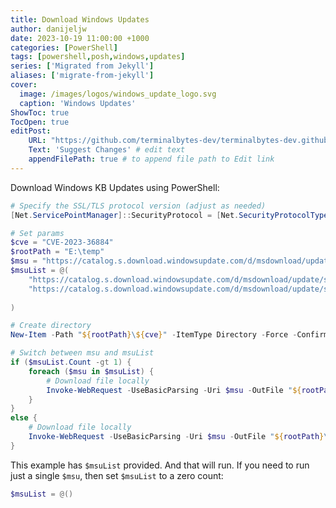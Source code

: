 ```yaml
---
title: Download Windows Updates
author: danijeljw
date: 2023-10-19 11:00:00 +1000
categories: [PowerShell]
tags: [powershell,posh,windows,updates]
series: ['Migrated from Jekyll']
aliases: ['migrate-from-jekyll']
cover:
  image: /images/logos/windows_update_logo.svg
  caption: 'Windows Updates'
ShowToc: true
TocOpen: true
editPost:
    URL: "https://github.com/terminalbytes-dev/terminalbytes-dev.github.io/tree/main/content"
    Text: 'Suggest Changes' # edit text
    appendFilePath: true # to append file path to Edit link
---
```


Download Windows KB Updates using PowerShell:

```powershell
# Specify the SSL/TLS protocol version (adjust as needed)
[Net.ServicePointManager]::SecurityProtocol = [Net.SecurityProtocolType]::Tls12

# Set params
$cve = "CVE-2023-36884"
$rootPath = "E:\temp"
$msu = "https://catalog.s.download.windowsupdate.com/d/msdownload/update/software/secu/2023/10/windows10.0-kb5031362-x64_d5547372d929a0cfcd12559f75d03507ce6c5d8b.msu"
$msuList = @(
    "https://catalog.s.download.windowsupdate.com/d/msdownload/update/software/secu/2023/09/windows10.0-kb5030504-x64_5451b059e3ada37433b65b36ab51bc4c785aab47.msu",
    "https://catalog.s.download.windowsupdate.com/d/msdownload/update/software/secu/2023/10/windows10.0-kb5031362-x64_d5547372d929a0cfcd12559f75d03507ce6c5d8b.msu"
    
)

# Create directory
New-Item -Path "${rootPath}\${cve}" -ItemType Directory -Force -Confirm:$false

# Switch between msu and msuList
if ($msuList.Count -gt 1) {
    foreach ($msu in $msuList) {
        # Download file locally
        Invoke-WebRequest -UseBasicParsing -Uri $msu -OutFile "${rootPath}\${cve}\$(Split-Path -Path $msu -Leaf)"
    }
}
else {
    # Download file locally
    Invoke-WebRequest -UseBasicParsing -Uri $msu -OutFile "${rootPath}\${cve}\$(Split-Path -Path $msu -Leaf)"
}
```

This example has `$msuList` provided. And that will run. If you need to run just a single `$msu`, then set `$msuList` to a zero count:

```powershell
$msuList = @()
```